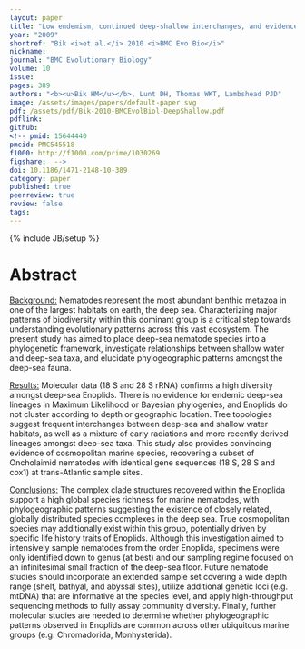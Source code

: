 ```yaml
---
layout: paper
title: "Low endemism, continued deep-shallow interchanges, and evidence for cosmopolitan distributions in free-living marine nematodes (order Enoplida)"
year: "2009"
shortref: "Bik <i>et al.</i> 2010 <i>BMC Evo Bio</i>"
nickname: 
journal: "BMC Evolutionary Biology"
volume: 10
issue: 
pages: 389
authors: "<b><u>Bik HM</u></b>, Lunt DH, Thomas WKT, Lambshead PJD"
image: /assets/images/papers/default-paper.svg
pdf: /assets/pdf/Bik-2010-BMCEvolBiol-DeepShallow.pdf
pdflink:
github: 
<!-- pmid: 15644440
pmcid: PMC545518
f1000: http://f1000.com/prime/1030269
figshare:  -->
doi: 10.1186/1471-2148-10-389
category: paper
published: true
peerreview: true
review: false
tags: 
---
```

{% include JB/setup %}

# Abstract

<u>Background:</u> Nematodes represent the most abundant benthic metazoa in one of the largest habitats on earth, the deep sea. Characterizing major patterns of biodiversity within this dominant group is a critical step towards understanding evolutionary patterns across this vast ecosystem. The present study has aimed to place deep-sea nematode species into a phylogenetic framework, investigate relationships between shallow water and deep-sea taxa, and elucidate phylogeographic patterns amongst the deep-sea fauna.

<u>Results:</u> Molecular data (18 S and 28 S rRNA) confirms a high diversity amongst deep-sea Enoplids. There is no evidence for endemic deep-sea lineages in Maximum Likelihood or Bayesian phylogenies, and Enoplids do not cluster according to depth or geographic location. Tree topologies suggest frequent interchanges between deep-sea and shallow water habitats, as well as a mixture of early radiations and more recently derived lineages amongst deep-sea taxa. This study also provides convincing evidence of cosmopolitan marine species, recovering a subset of Oncholaimid nematodes with identical gene sequences (18 S, 28 S and cox1) at trans-Atlantic sample sites.

<u>Conclusions:</u> The complex clade structures recovered within the Enoplida support a high global species richness for marine nematodes, with phylogeographic patterns suggesting the existence of closely related, globally distributed species complexes in the deep sea. True cosmopolitan species may additionally exist within this group, potentially driven by specific life history traits of Enoplids. Although this investigation aimed to intensively sample nematodes from the order Enoplida, specimens were only identified down to genus (at best) and our sampling regime focused on an infinitesimal small fraction of the deep-sea floor. Future nematode studies should incorporate an extended sample set covering a wide depth range (shelf, bathyal, and abyssal sites), utilize additional genetic loci (e.g. mtDNA) that are informative at the species level, and apply high-throughput sequencing methods to fully assay community diversity. Finally, further molecular studies are needed to determine whether phylogeographic patterns observed in Enoplids are common across other ubiquitous marine groups (e.g. Chromadorida, Monhysterida).

